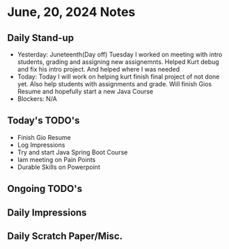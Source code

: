 # June, 20, 2024 Notes



## Daily Stand-up

* Yesterday: Juneteenth(Day off) Tuesday I worked on meeting with intro students, grading and assigning new assignemnts. Helped Kurt debug and fix his intro project. And helped where I was needed 
* Today: Today I will work on helping kurt finish final project of not done yet. Also help students with assignments and grade. Will finish Gios Resume and hopefully start a new Java Course 
* Blockers: N/A

## Today's TODO's
 - Finish Gio Resume
 - Log Impressions
 - Try and start Java Spring Boot Course
 - Iam meeting on Pain Points 
 - Durable Skills on Powerpoint


## Ongoing TODO's



## Daily Impressions




## Daily Scratch Paper/Misc. 